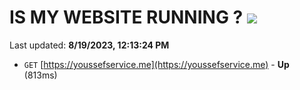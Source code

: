 # IS MY WEBSITE RUNNING ? [![](https://img.shields.io/static/v1?label=Sponsor&message=%E2%9D%A4&logo=GitHub&color=%23fe8e86)](https://github.com/sponsors/<username>)

Last updated: **8/19/2023, 12:13:24 PM**

- `GET` [https://youssefservice.me](https://youssefservice.me) - **Up** (813ms)
